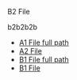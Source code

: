 B2 File

b2b2b2b


* [A1 File full path](A/a1.md)
* [A2 File](a2.md)
* [B1 File full path](B/b1.md)
* [B1 File](b1.md)
